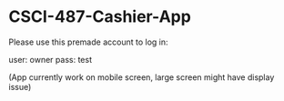 # CSCI-487-Cashier-App

Please use this premade account to log in:


user: owner
pass: test

(App currently work on mobile screen, large screen might have display issue)
